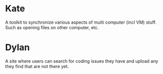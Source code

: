 # Kate
A toolkit to synchronize various aspects of multi computer (incl VM) stuff. Such as opening
files on other computer, etc.
# Dylan
A site where users can search for coding issues they have and upload any they find that are not there yet.